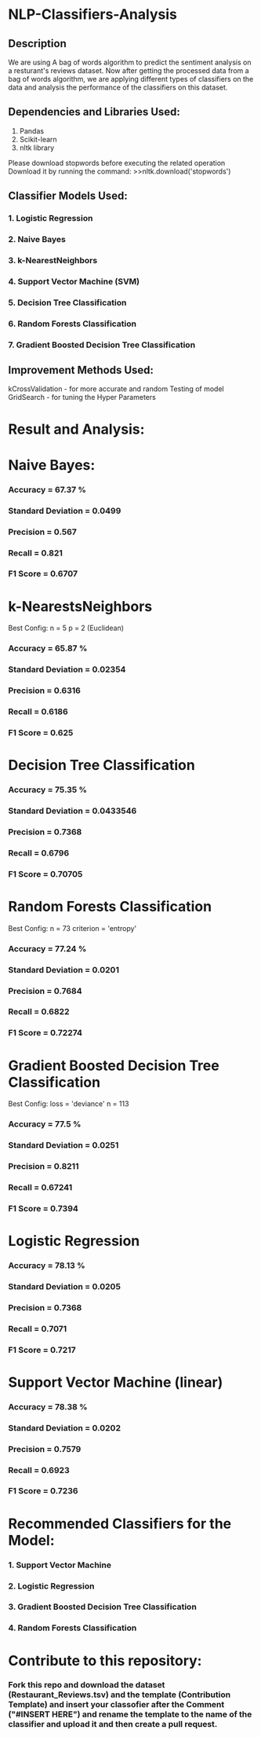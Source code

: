 # NLP-Classifiers-Analysis

## Description
We are using A bag of words algorithm to predict the sentiment analysis on a resturant's reviews dataset. Now after getting the processed data from a bag of words algorithm, we are applying different types of classifiers on the data and analysis the performance of the classifiers on this dataset.

## Dependencies and Libraries Used:
1. Pandas
2. Scikit-learn
3. nltk library

Please download stopwords before executing the related operation
Download it by running the command: >>nltk.download('stopwords')

## Classifier Models Used:
### 1. Logistic Regression
### 2. Naive Bayes
### 3. k-NearestNeighbors
### 4. Support Vector Machine (SVM)
### 5. Decision Tree Classification
### 6. Random Forests Classification
### 7. Gradient Boosted Decision Tree Classification

## Improvement Methods Used:
 kCrossValidation - for more accurate and random Testing of model
 GridSearch - for tuning the Hyper Parameters

# Result and Analysis:

# Naive Bayes:

### Accuracy = 67.37 %
### Standard Deviation = 0.0499
### Precision = 0.567
### Recall = 0.821
### F1 Score = 0.6707

# k-NearestsNeighbors

Best Config:
n = 5
p = 2 (Euclidean)

### Accuracy = 65.87 %
### Standard Deviation = 0.02354
### Precision = 0.6316
### Recall = 0.6186
### F1 Score = 0.625

# Decision Tree Classification

### Accuracy = 75.35 %
### Standard Deviation = 0.0433546
### Precision = 0.7368
### Recall = 0.6796
### F1 Score = 0.70705

# Random Forests Classification

Best Config:
n = 73
criterion = 'entropy'


### Accuracy = 77.24 %
### Standard Deviation = 0.0201
### Precision = 0.7684
### Recall = 0.6822
### F1 Score = 0.72274

# Gradient Boosted Decision Tree Classification

Best Config:
loss = 'deviance'
n = 113

### Accuracy = 77.5 %
### Standard Deviation = 0.0251
### Precision = 0.8211
### Recall = 0.67241
### F1 Score = 0.7394

# Logistic Regression

### Accuracy = 78.13 %
### Standard Deviation = 0.0205
### Precision = 0.7368
### Recall = 0.7071
### F1 Score = 0.7217

# Support Vector Machine (linear)

### Accuracy = 78.38 %
### Standard Deviation = 0.0202
### Precision = 0.7579
### Recall = 0.6923
### F1 Score = 0.7236

# Recommended Classifiers for the Model:
### 1. Support Vector Machine
### 2. Logistic Regression
### 3. Gradient Boosted Decision Tree Classification
### 4. Random Forests Classification


# Contribute to this repository:
### Fork this repo and download the dataset (Restaurant_Reviews.tsv) and the template (Contribution Template) and insert your classofier after the Comment ("#INSERT HERE") and rename the template to the name of the classifier and upload it and then create a pull request.
